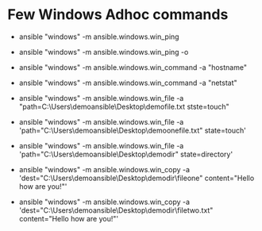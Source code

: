 # Few Windows Adhoc commands

- ansible "windows" -m ansible.windows.win_ping
- ansible "windows" -m ansible.windows.win_ping -o

- ansible "windows" -m ansible.windows.win_command -a "hostname"
- ansible "windows" -m ansible.windows.win_command -a "netstat"

- ansible "windows" -m ansible.windows.win_file -a "path=C:\Users\demoansible\Desktop\demofile.txt stste=touch"
- ansible "windows" -m ansible.windows.win_file -a 'path="C:\\Users\\demoansible\\Desktop\\demoonefile.txt" state=touch'

- ansible "windows" -m ansible.windows.win_file -a 'path="C:\\Users\\demoansible\\Desktop\\demodir" state=directory'

- ansible "windows" -m ansible.windows.win_copy -a 'dest="C:\\Users\\demoansible\\Desktop\\demodir\\fileone" content="Hello how are you!"'

- ansible "windows" -m ansible.windows.win_copy -a 'dest="C:\\Users\\demoansible\\Desktop\\demodir\\filetwo.txt" content="Hello how are you!"'
